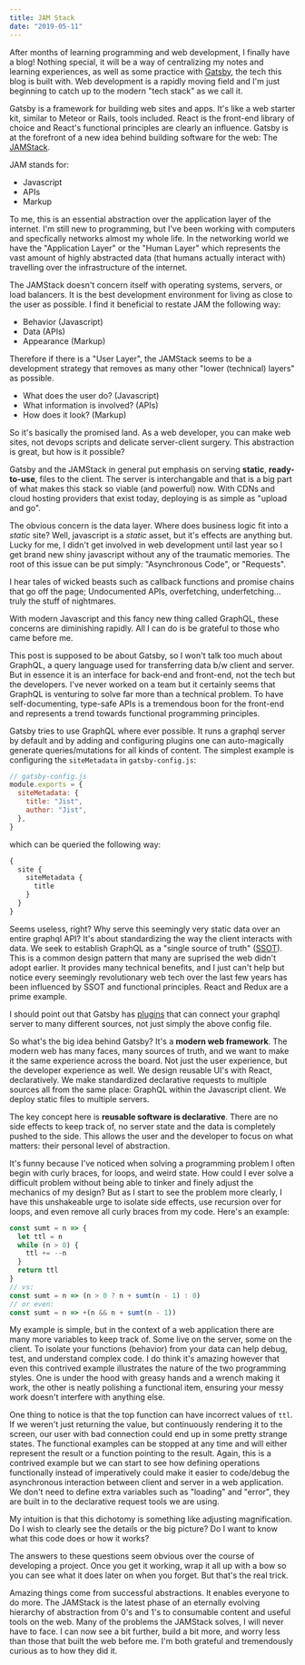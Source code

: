 ```yaml
---
title: JAM Stack
date: "2019-05-11"
---
```


After months of learning programming and web development, I finally have a blog! Nothing special, it will be a way of centralizing my notes and learning experiences, as well as some practice with [Gatsby](https://gatsbyjs.org), the tech this blog is built with. Web development is a rapidly moving field and I'm just beginning to catch up to the modern "tech stack" as we call it.

Gatsby is a framework for building web sites and apps. It's like a web starter kit, similar to Meteor or Rails, tools included. React is the front-end library of choice and React's functional principles are clearly an influence. Gatsby is at the forefront of a new idea behind building software for the web: The [JAMStack](https://jamstack.org/).

JAM stands for:

- Javascript
- APIs
- Markup

To me, this is an essential abstraction over the application layer of the internet. I'm still new to programming, but I've been working with computers and specfically networks almost my whole life. In the networking world we have the "Application Layer" or the "Human Layer" which represents the vast amount of highly abstracted data (that humans actually interact with) travelling over the infrastructure of the internet.

The JAMStack doesn't concern itself with operating systems, servers, or load balancers. It is the best development environment for living as close to the user as possible. I find it beneficial to restate JAM the following way:

- Behavior (Javascript)
- Data (APIs)
- Appearance (Markup)

Therefore if there is a "User Layer", the JAMStack seems to be a development strategy that removes as many other "lower (technical) layers" as possible.

- What does the user do? (Javascript)
- What information is involved? (APIs)
- How does it look? (Markup)

So it's basically the promised land. As a web developer, you can make web sites, not devops scripts and delicate server-client surgery. This abstraction is great, but how is it possible?

Gatsby and the JAMStack in general put emphasis on serving **static**, **ready-to-use**, files to the client. The server is interchangable and that is a big part of what makes this stack so viable (and powerful) now. With CDNs and cloud hosting providers that exist today, deploying is as simple as "upload and go".

The obvious concern is the data layer. Where does business logic fit into a _static_ site? Well, javascript is a _static_ asset, but it's effects are anything but. Lucky for me, I didn't get involved in web development until last year so I get brand new shiny javascript without any of the traumatic memories. The root of this issue can be put simply: "Asynchronous Code", or "Requests".

I hear tales of wicked beasts such as callback functions and promise chains that go off the page; Undocumented APIs, overfetching, underfetching... truly the stuff of nightmares.

With modern Javascript and this fancy new thing called GraphQL, these concerns are diminishing rapidly. All I can do is be grateful to those who came before me.

This post is supposed to be about Gatsby, so I won't talk too much about GraphQL, a query language used for transferring data b/w client and server. But in essence it is an interface for back-end and front-end, not the tech but the developers. I've never worked on a team but it certainly seems that GraphQL is venturing to solve far more than a technical problem. To have self-documenting, type-safe APIs is a tremendous boon for the front-end and represents a trend towards functional programming principles.

Gatsby tries to use GraphQL where ever possible. It runs a graphql server by default and by adding and configuring plugins one can auto-magically generate queries/mutations for all kinds of content. The simplest example is configuring the `siteMetadata` in `gatsby-config.js`:

```js
// gatsby-config.js
module.exports = {
  siteMetadata: {
    title: "Jist",
    author: "Jist",
  },
}
```

which can be queried the following way:

```graphql
{
  site {
    siteMetadata {
      title
    }
  }
}
```

Seems useless, right? Why serve this seemingly very static data over an entire graphql API? It's about standardizing the way the client interacts with data. We seek to establish GraphQL as a "single source of truth" ([SSOT](https://en.wikipedia.org/wiki/Single_source_of_truth)). This is a common design pattern that many are suprised the web didn't adopt earlier. It provides many technical benefits, and I just can't help but notice every seemingly revolutionary web tech over the last few years has been influenced by SSOT and functional principles. React and Redux are a prime example.

I should point out that Gatsby has [plugins](https://www.gatsbyjs.org/plugins/) that can connect your graphql server to many different sources, not just simply the above config file.

So what's the big idea behind Gatsby? It's a **modern web framework**. The modern web has many faces, many sources of truth, and we want to make it the same experience across the board. Not just the user experience, but the developer experience as well. We design reusable UI's with React, declaratively. We make standardized declarative requests to multiple sources all from the same place: GraphQL within the Javascript client. We deploy static files to multiple servers.

The key concept here is **reusable software is declarative**. There are no side effects to keep track of, no server state and the data is completely pushed to the side. This allows the user and the developer to focus on what matters: their personal level of abstraction.

It's funny because I've noticed when solving a programming problem I often begin with curly braces, for loops, and weird state. How could I ever solve a difficult problem without being able to tinker and finely adjust the mechanics of my design? But as I start to see the problem more clearly, I have this unshakeable urge to isolate side effects, use recursion over for loops, and even remove all curly braces from my code. Here's an example:

```js
const sumt = n => {
  let ttl = n
  while (n > 0) {
    ttl += --n
  }
  return ttl
}
// vs:
const sumt = n => (n > 0 ? n + sumt(n - 1) : 0)
// or even:
const sumt = n => +(n && n + sumt(n - 1))
```

My example is simple, but in the context of a web application there are many more variables to keep track of. Some live on the server, some on the client. To isolate your functions (behavior) from your data can help debug, test, and understand complex code. I do think it's amazing however that even this contrived example illustrates the nature of the two programming styles. One is under the hood with greasy hands and a wrench making it work, the other is neatly polishing a functional item, ensuring your messy work doesn't interfere with anything else.

One thing to notice is that the top function can have incorrect values of `ttl`. If we weren't just returning the value, but continuously rendering it to the screen, our user with bad connection could end up in some pretty strange states. The functional examples can be stopped at any time and will either represent the result or a function pointing to the result. Again, this is a contrived example but we can start to see how defining operations functionally instead of imperatively could make it easier to code/debug the asynchronous interaction between client and server in a web application. We don't need to define extra variables such as "loading" and "error", they are built in to the declarative request tools we are using.

My intuition is that this dichotomy is something like adjusting magnification. Do I wish to clearly see the details or the big picture? Do I want to know what this code does or how it works?

The answers to these questions seem obvious over the course of developing a project. Once you get it working, wrap it all up with a bow so you can see what it does later on when you forget. But that's the real trick.

Amazing things come from successful abstractions. It enables everyone to do more. The JAMStack is the latest phase of an eternally evolving hierarchy of abstraction from 0's and 1's to consumable content and useful tools on the web. Many of the problems the JAMStack solves, I will never have to face. I can now see a bit further, build a bit more, and worry less than those that built the web before me. I'm both grateful and tremendously curious as to how they did it.
